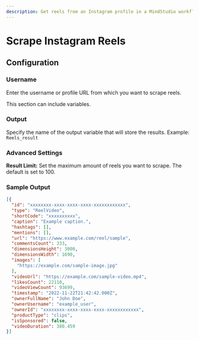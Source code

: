 ```yaml
---
description: Get reels from an Instagram profile in a MindStudio workflow
---
```


# Scrape Instagram Reels

## Configuration

### Username

Enter the username or profile URL from which you want to scrape reels.

This section can include variables.

### Output

Specify the name of the output variable that will store the results. Example: `Reels_result`

### Advanced Settings

**Result Limit:** Set the maximum amount of reels you want to scrape. The default is set to 100.

### Sample Output

```json
[{
  "id": "xxxxxxxx-xxxx-xxxx-xxxx-xxxxxxxxxxxx",
  "type": "ReelVideo",
  "shortCode": "xxxxxxxxxx",
  "caption": "Example caption.",
  "hashtags": [],
  "mentions": [],
  "url": "https://www.example.com/reel/sample",
  "commentsCount": 333,
  "dimensionsHeight": 3000,
  "dimensionsWidth": 1690,
  "images": [
    "https://example.com/sample-image.jpg"
  ],
  "videoUrl": "https://example.com/sample-video.mp4",
  "likesCount": 22110,
  "videoViewCount": 93699,
  "timestamp": "2022-11-22T21:42:42.000Z",
  "ownerFullName": "John Doe",
  "ownerUsername": "example_user",
  "ownerId": "xxxxxxxx-xxxx-xxxx-xxxx-xxxxxxxxxxxx",
  "productType": "clips",
  "isSponsored": false,
  "videoDuration": 380.459
}]
```
